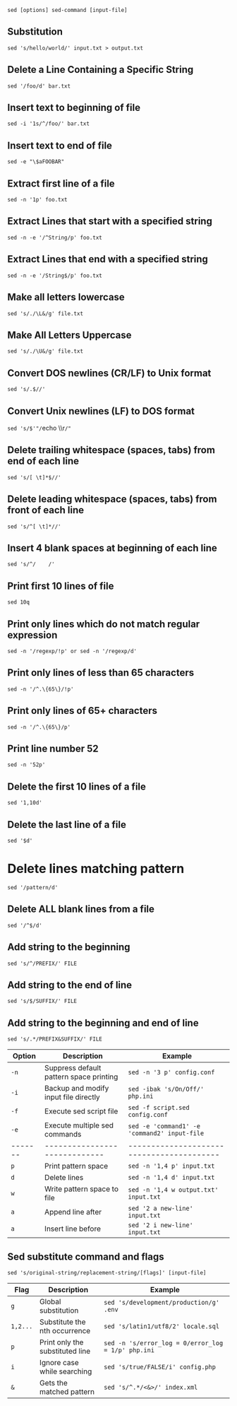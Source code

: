 ```
sed [options] sed-command [input-file]
```
## Substitution
`sed 's/hello/world/' input.txt > output.txt`

## Delete a Line Containing a Specific String
`sed '/foo/d' bar.txt`

## Insert text to beginning of file
`sed -i '1s/^/foo/' bar.txt`

## Insert text to end of file
`sed -e "\$aFOOBAR"`

## Extract first line of a file
`sed -n '1p' foo.txt`

## Extract Lines that start with a specified string
`sed -n -e '/^String/p' foo.txt`

## Extract Lines that end with a specified string
`sed -n -e '/String$/p' foo.txt`

## Make all letters lowercase
`sed 's/./\L&/g' file.txt`

## Make All Letters Uppercase
`sed 's/./\U&/g' file.txt`

## Convert DOS newlines (CR/LF) to Unix format
`sed 's/.$//'`

## Convert Unix newlines (LF) to DOS format
`sed 's/$'"/`echo \\\r`/"`

## Delete trailing whitespace (spaces, tabs) from end of each line
`sed 's/[ \t]*$//'`

## Delete leading whitespace (spaces, tabs) from front of each line
`sed 's/^[ \t]*//'`

## Insert 4 blank spaces at beginning of each line
`sed 's/^/    /'`

## Print first 10 lines of file
`sed 10q`

## Print only lines which do not match regular expression
`sed -n '/regexp/!p' or sed -n '/regexp/d'`

## Print only lines of less than 65 characters
`sed -n '/^.\{65\}/!p'`

## Print only lines of 65+ characters
`sed -n '/^.\{65\}/p'`

## Print line number 52
`sed -n '52p'`

## Delete the first 10 lines of a file
`sed '1,10d'`

## Delete the last line of a file
`sed '$d'`

# Delete lines matching pattern
`sed '/pattern/d'`

## Delete ALL blank lines from a file
`sed '/^$/d'`

## Add string to the beginning
`sed 's/^/PREFIX/' FILE`

## Add string to the end of line
`sed 's/$/SUFFIX/' FILE`

## Add string to the beginning and end of line
`sed 's/.*/PREFIX&SUFFIX/' FILE`

| Option | Description                             | Example                                      |
| ------ |---------------------------------------- | -------------------------------------------- |
| `-n`   | Suppress default pattern space printing | `sed -n '3 p' config.conf`                   |
| `-i`   | Backup and modify input file directly   | `sed -ibak 's/On/Off/' php.ini`              |
| `-f`   | Execute sed script file                 | `sed -f script.sed config.conf`              |
| `-e`   | Execute multiple sed commands           | `sed -e 'command1' -e 'command2' input-file` |
| ------- |----------------------------- | ----------------------------------------- |
| `p`     | Print pattern space          | `sed -n '1,4 p' input.txt`                |
| `d`     | Delete lines                 | `sed -n '1,4 d' input.txt`                |
| `w`     | Write pattern space to file  | `sed -n '1,4 w output.txt' input.txt`     |
| `a`     | Append line after            | `sed '2 a new-line' input.txt`            |
| `a`     | Insert line before           | `sed '2 i new-line' input.txt`            |

## Sed substitute command and flags

```
sed 's/original-string/replacement-string/[flags]' [input-file]
```
| Flag             | Description                                 | Example                                                |
| ---------------- |-------------------------------------------- | ------------------------------------------------------ |
| `g`              | Global substitution                         | `sed 's/development/production/g' .env`                |
| `1,2...`         | Substitute the nth occurrence               | `sed 's/latin1/utf8/2' locale.sql`                     |
| `p`              | Print only the substituted line             | `sed -n 's/error_log = 0/error_log = 1/p' php.ini`     |
| `i`              | Ignore case while searching                 | `sed 's/true/FALSE/i' config.php`                      |
| `&`              | Gets the matched pattern                    | `sed 's/^.*/<&>/' index.xml`                           |
